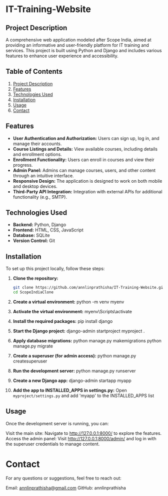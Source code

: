 # IT-Training-Website

## Project Description

A comprehensive web application modeled after Scope India, aimed at providing an informative and user-friendly platform for IT training and services. This project is built using Python and Django and includes various features to enhance user experience and accessibility.

## Table of Contents
1. [Project Description](#project-description)
2. [Features](#features)
3. [Technologies Used](#technologies-used)
4. [Installation](#installation)
5. [Usage](#usage)
6. [Contact](#contact)

## Features

- **User Authentication and Authorization:** Users can sign up, log in, and manage their accounts.
- **Course Listings and Details:** View available courses, including details and enrollment options.
- **Enrollment Functionality:** Users can enroll in courses and view their progress.
- **Admin Panel:** Admins can manage courses, users, and other content through an intuitive interface.
- **Responsive Design:** The application is designed to work on both mobile and desktop devices.
- **Third-Party API Integration:** Integration with external APIs for additional functionality (e.g., SMTP).

## Technologies Used

- **Backend:** Python, Django
- **Frontend:** HTML, CSS, JavaScript
- **Database:** SQLite
- **Version Control:** Git

## Installation

To set up this project locally, follow these steps:

1. **Clone the repository:**

   ```bash
   git clone https://github.com/annlinprathisha/IT-Training-Website.git
   cd ScopeIndiaClone

2. **Create a virtual environment:**
   python -m venv myenv

3. **Activate the virtual environment:**
   myenv\Scripts\activate

4. **Install the required packages:**
   pip install django

5. **Start the Django project:**
   django-admin startproject myproject .

6. **Apply database migrations:**
   python manage.py makemigrations
   python manage.py migrate

7. **Create a superuser (for admin access):**
   python manage.py createsuperuser

8. **Run the development server:**
   python manage.py runserver

9. **Create a new Django app:**
   django-admin startapp myapp

10. **Add the app to INSTALLED_APPS in settings.py:**
   Open `myproject/settings.py` and add 'myapp' to the INSTALLED_APPS list

## Usage

Once the development server is running, you can:

Visit the main site: Navigate to http://127.0.0.1:8000/ to explore the features.
Access the admin panel: Visit http://127.0.0.1:8000/admin/ and log in with the superuser credentials to manage content.

# Contact

For any questions or suggestions, feel free to reach out:

Email: annlinprathisha@gmail.com
GitHub: annlinprathisha
